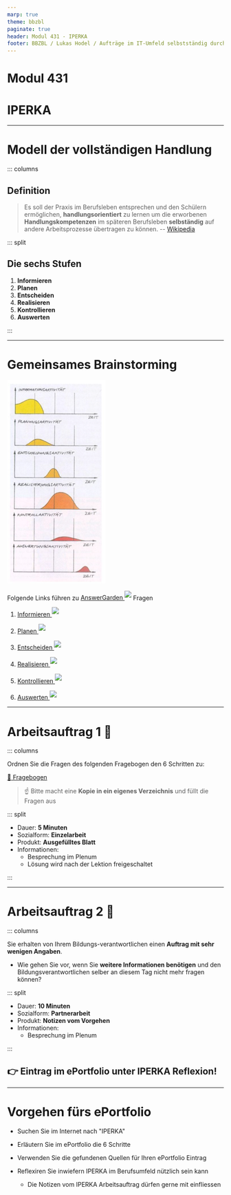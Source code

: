 ```yaml
---
marp: true
theme: bbzbl
paginate: true
header: Modul 431 - IPERKA
footer: BBZBL / Lukas Hodel / Aufträge im IT-Umfeld selbstständig durchführen
---
```


<!-- _class: cover -->

# Modul 431
# <!--fit--> IPERKA

---

<!-- _class: no-float-link -->

# Modell der vollständigen Handlung 

::: columns

## Definition

> Es soll der Praxis im Berufsleben entsprechen und den Schülern ermöglichen, **handlungsorientiert** zu lernen um die erworbenen **Handlungskompetenzen** im späteren Berufsleben **selbständig** auf andere Arbeitsprozesse übertragen zu können.
> -- [Wikipedia](https://de.wikipedia.org/wiki/Modell_der_vollst%C3%A4ndigen_Handlung)

::: split

## Die sechs Stufen

1) **Informieren**
1) **Planen**
1) **Entscheiden**
1) **Realisieren**
1) **Kontrollieren**
1) **Auswerten**

:::


---

# Gemeinsames Brainstorming 

<!-- ![bg right:35% fit](../images/wordcloud.png) -->
![bg right:35% fit](./images/iperka-zeitachse.png)

<!-- TODO: neue Links!! -->

Folgende Links führen zu [AnswerGarden <sup>![](https://answergarden.ch/favicon.ico)</sup>](https://answergarden.ch)  Fragen

1. [Informieren <sup>![](https://answergarden.ch/favicon.ico)</sup>](https://answergarden.ch/2223075) 

1. [Planen <sup>![](https://answergarden.ch/favicon.ico)</sup>](https://answergarden.ch/2223078)
1. [Entscheiden <sup>![](https://answergarden.ch/favicon.ico)</sup>](https://answergarden.ch/2223081) 
1. [Realisieren <sup>![](https://answergarden.ch/favicon.ico)</sup>](https://answergarden.ch/2223082) 
1. [Kontrollieren <sup>![](https://answergarden.ch/favicon.ico)</sup>](https://answergarden.ch/2223087) 
1. [Auswerten <sup>![](https://answergarden.ch/favicon.ico)</sup>](https://answergarden.ch/2223089)

---

# Arbeitsauftrag 1 :pencil:

::: columns

Ordnen Sie die Fragen des folgenden Fragebogen den 6 Schritten zu:

[:link: Fragebogen](https://docs.google.com/spreadsheets/d/1nLLSKc_HXZzrvfeEwa79blUbbQoYpww23377OXSqYqk/edit#gid=0)

> :point_up: Bitte macht eine **Kopie in ein eigenes Verzeichnis** und füllt die Fragen aus

::: split

- Dauer: **5 Minuten**
- Sozialform: **Einzelarbeit**
- Produkt: **Ausgefülltes Blatt**
- Informationen:
  - Besprechung im Plenum
  - Lösung wird nach der Lektion freigeschaltet

:::

---

# Arbeitsauftrag 2 :pencil:

::: columns

Sie erhalten von Ihrem Bildungs-verantwortlichen einen **Auftrag mit sehr wenigen Angaben**.

- Wie gehen Sie vor, wenn Sie **weitere Informationen benötigen** und den Bildungsverantwortlichen selber an diesem Tag nicht mehr fragen können?

::: split

- Dauer: **10 Minuten**
- Sozialform: **Partnerarbeit**
- Produkt: **Notizen vom Vorgehen**
- Informationen:
  - Besprechung im Plenum

:::

## 👉 Eintrag im ePortfolio unter IPERKA Reflexion!

---

# Vorgehen fürs ePortfolio

- Suchen Sie im Internet nach "IPERKA"

- Erläutern Sie im ePortfolio die 6 Schritte
- Verwenden Sie die gefundenen Quellen für Ihren ePortfolio Eintrag
- Reflexiren Sie inwiefern IPERKA im Berufsumfeld nützlich sein kann
  - Die Notizen vom IPERKA Arbeitsauftrag dürfen gerne mit einfliessen

